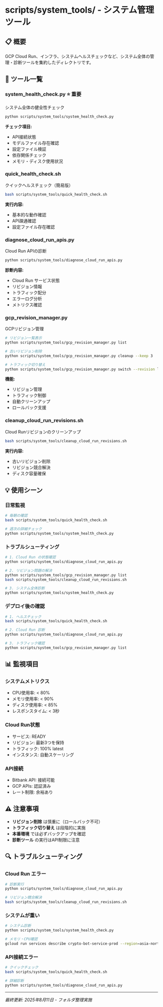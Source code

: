 # scripts/system_tools/ - システム管理ツール

## 📋 概要

GCP Cloud Run、インフラ、システムヘルスチェックなど、システム全体の管理・診断ツールを集約したディレクトリです。

## 🎯 ツール一覧

### **system_health_check.py** ⭐ 重要
システム全体の健全性チェック

```bash
python scripts/system_tools/system_health_check.py
```

**チェック項目:**
- API接続状態
- モデルファイル存在確認
- 設定ファイル検証
- 依存関係チェック
- メモリ・ディスク使用状況

### **quick_health_check.sh**
クイックヘルスチェック（簡易版）

```bash
bash scripts/system_tools/quick_health_check.sh
```

**実行内容:**
- 基本的な動作確認
- API疎通確認
- 設定ファイル存在確認

### **diagnose_cloud_run_apis.py**
Cloud Run APIの診断

```bash
python scripts/system_tools/diagnose_cloud_run_apis.py
```

**診断内容:**
- Cloud Run サービス状態
- リビジョン情報
- トラフィック配分
- エラーログ分析
- メトリクス確認

### **gcp_revision_manager.py**
GCPリビジョン管理

```bash
# リビジョン一覧表示
python scripts/system_tools/gcp_revision_manager.py list

# 古いリビジョン削除
python scripts/system_tools/gcp_revision_manager.py cleanup --keep 3

# トラフィック切り替え
python scripts/system_tools/gcp_revision_manager.py switch --revision latest
```

**機能:**
- リビジョン管理
- トラフィック制御
- 自動クリーンアップ
- ロールバック支援

### **cleanup_cloud_run_revisions.sh**
Cloud Runリビジョンのクリーンアップ

```bash
bash scripts/system_tools/cleanup_cloud_run_revisions.sh
```

**実行内容:**
- 古いリビジョン削除
- リビジョン競合解決
- ディスク容量確保

## 💡 使用シーン

### **日常監視**

```bash
# 毎朝の確認
bash scripts/system_tools/quick_health_check.sh

# 週次の詳細チェック
python scripts/system_tools/system_health_check.py
```

### **トラブルシューティング**

```bash
# 1. Cloud Run の状態確認
python scripts/system_tools/diagnose_cloud_run_apis.py

# 2. リビジョン問題の解決
python scripts/system_tools/gcp_revision_manager.py list
bash scripts/system_tools/cleanup_cloud_run_revisions.sh

# 3. システム全体診断
python scripts/system_tools/system_health_check.py
```

### **デプロイ後の確認**

```bash
# 1. ヘルスチェック
bash scripts/system_tools/quick_health_check.sh

# 2. Cloud Run 診断
python scripts/system_tools/diagnose_cloud_run_apis.py

# 3. トラフィック確認
python scripts/system_tools/gcp_revision_manager.py list
```

## 📊 監視項目

### **システムメトリクス**
- CPU使用率: < 80%
- メモリ使用率: < 90%
- ディスク使用率: < 85%
- レスポンスタイム: < 3秒

### **Cloud Run状態**
- サービス: READY
- リビジョン: 最新3つを保持
- トラフィック: 100% latest
- インスタンス: 自動スケーリング

### **API接続**
- Bitbank API: 接続可能
- GCP APIs: 認証済み
- レート制限: 余裕あり

## ⚠️ 注意事項

- **リビジョン削除** は慎重に（ロールバック不可）
- **トラフィック切り替え** は段階的に実施
- **本番環境** では必ずバックアップを確認
- **診断ツール** の実行はAPI制限に注意

## 🔍 トラブルシューティング

### **Cloud Run エラー**
```bash
# 診断実行
python scripts/system_tools/diagnose_cloud_run_apis.py

# リビジョン競合解決
bash scripts/system_tools/cleanup_cloud_run_revisions.sh
```

### **システムが重い**
```bash
# システム診断
python scripts/system_tools/system_health_check.py

# メモリ・CPU確認
gcloud run services describe crypto-bot-service-prod --region=asia-northeast1
```

### **API接続エラー**
```bash
# クイックチェック
bash scripts/system_tools/quick_health_check.sh

# 詳細診断
python scripts/system_tools/diagnose_cloud_run_apis.py
```

---

*最終更新: 2025年8月11日 - フォルダ整理実施*